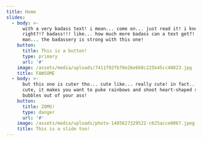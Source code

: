 ```yaml
---
title: Home
slides:
  - body: >-
      with a very badass text! i mean... come on... just read it! i know
      right?!? badass!!! like... how much more badass can a text get?! i tell ya
      man... the badassery is strong with this one!
    button:
      title: This is a button!
      type: primary
      url: '#'
    image: /assets/media/uploads/7411f92fb70e26e668c225b45cc48823.jpg
    title: FAWSOME
  - body: >-
      but this one is cuter tho... cute like... really cute! in fact... it's so
      cute, it makes you want to puke rainbows and shoot heart-shaped soap
      bubbles out of your ass!
    button:
      title: ZOMG!
      type: danger
      url: '#'
    image: /assets/media/uploads/photo-1485827329522-c625acce0067.jpeg
    title: This is a slide too!
---
```


